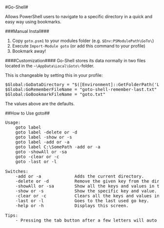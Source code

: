#Go-Shell#

Allows PowerShell users to navigate to a specific directory in a quick and easy way using bookmarks.

###Manual Install###

1. Copy `goto.psm1` to your modules folder (e.g. `$Env:PSModulePath\GoTo\`)
2. Execute `Import-Module goto` (or add this command to your profile)
3. Bookmark away!

####Customization####
Go-Shell stores its data normally in two files located in the `~\AppData\Local\Goto\`-folder.

This is changeable by setting this in your profile:

<pre>$Global:GoDataDirectory = "$([Environment]::GetFolderPath('LocalApplicationData'))\GoTo\"
$Global:GoRememberFileName = "goto-shell-remember-last.txt"
$Global:GoBookmarkFileName = "goto.txt"
</pre>

The values above are the defaults.

##How to Use goto##

<pre>Usage:
    goto label
    goto label -delete or -d
    goto label -show or -s
    goto label -add or -a
    goto label C:\SomePath -add or -a
    goto -showAll or -sa
    goto -clear or -c
    goto -last or -l

Switches:
    -add or -a             Adds the current directory.
    -delete or -d          Remove the given key from the directory.
    -showAll or -sa        Show all the keys and values in the directory.
    -show or -s            Show the specific key and value.
    -clear or -c           Clears all the keys and values in the directory.
    -last or -l            Goes to the last used go key.
    -help or -h            Displays this screen.

Tips:
    - Pressing the tab button after a few letters will auto fill the rest of the bookmark keyword.</pre>
